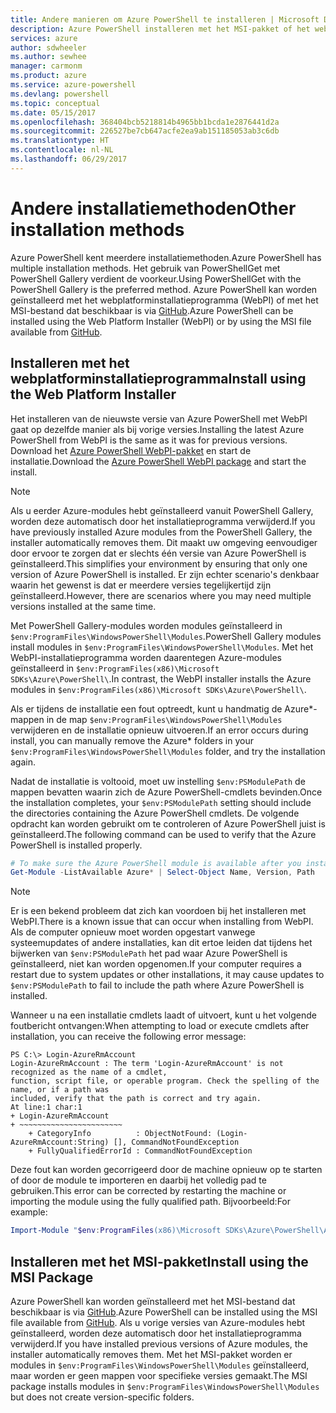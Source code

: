 ```yaml
---
title: Andere manieren om Azure PowerShell te installeren | Microsoft Docs
description: Azure PowerShell installeren met het MSI-pakket of het webplatforminstallatieprogramma.
services: azure
author: sdwheeler
ms.author: sewhee
manager: carmonm
ms.product: azure
ms.service: azure-powershell
ms.devlang: powershell
ms.topic: conceptual
ms.date: 05/15/2017
ms.openlocfilehash: 368404bcb5218814b4965bb1bcda1e2876441d2a
ms.sourcegitcommit: 226527be7cb647acfe2ea9ab151185053ab3c6db
ms.translationtype: HT
ms.contentlocale: nl-NL
ms.lasthandoff: 06/29/2017
---
```

# <span data-ttu-id="17ab1-103">Andere installatiemethoden</span><span class="sxs-lookup"><span data-stu-id="17ab1-103">Other installation methods</span></span>
<a id="other-installation-methods" class="xliff"></a>

<span data-ttu-id="17ab1-104">Azure PowerShell kent meerdere installatiemethoden.</span><span class="sxs-lookup"><span data-stu-id="17ab1-104">Azure PowerShell has multiple installation methods.</span></span> <span data-ttu-id="17ab1-105">Het gebruik van PowerShellGet met PowerShell Gallery verdient de voorkeur.</span><span class="sxs-lookup"><span data-stu-id="17ab1-105">Using PowerShellGet with the PowerShell Gallery is the preferred method.</span></span> <span data-ttu-id="17ab1-106">Azure PowerShell kan worden geïnstalleerd met het webplatforminstallatieprogramma (WebPI) of met het MSI-bestand dat beschikbaar is via [GitHub](https://github.com/Azure/azure-powershell/releases/latest).</span><span class="sxs-lookup"><span data-stu-id="17ab1-106">Azure PowerShell can be installed using the Web Platform Installer (WebPI) or by using the MSI file available from [GitHub](https://github.com/Azure/azure-powershell/releases/latest).</span></span>

## <span data-ttu-id="17ab1-107">Installeren met het webplatforminstallatieprogramma</span><span class="sxs-lookup"><span data-stu-id="17ab1-107">Install using the Web Platform Installer</span></span>
<a id="install-using-the-web-platform-installer" class="xliff"></a>

<span data-ttu-id="17ab1-108">Het installeren van de nieuwste versie van Azure PowerShell met WebPI gaat op dezelfde manier als bij vorige versies.</span><span class="sxs-lookup"><span data-stu-id="17ab1-108">Installing the latest Azure PowerShell from WebPI is the same as it was for previous versions.</span></span>
<span data-ttu-id="17ab1-109">Download het [Azure PowerShell WebPI-pakket](http://aka.ms/webpi-azps) en start de installatie.</span><span class="sxs-lookup"><span data-stu-id="17ab1-109">Download the [Azure PowerShell WebPI package](http://aka.ms/webpi-azps) and start the install.</span></span>

> [!NOTE]
> <span data-ttu-id="17ab1-110">Als u eerder Azure-modules hebt geïnstalleerd vanuit PowerShell Gallery, worden deze automatisch door het installatieprogramma verwijderd.</span><span class="sxs-lookup"><span data-stu-id="17ab1-110">If you have previously installed Azure modules from the PowerShell Gallery, the installer automatically removes them.</span></span> <span data-ttu-id="17ab1-111">Dit maakt uw omgeving eenvoudiger door ervoor te zorgen dat er slechts één versie van Azure PowerShell is geïnstalleerd.</span><span class="sxs-lookup"><span data-stu-id="17ab1-111">This simplifies your environment by ensuring that only one version of Azure PowerShell is installed.</span></span> <span data-ttu-id="17ab1-112">Er zijn echter scenario's denkbaar waarin het gewenst is dat er meerdere versies tegelijkertijd zijn geïnstalleerd.</span><span class="sxs-lookup"><span data-stu-id="17ab1-112">However, there are scenarios where you may need multiple versions installed at the same time.</span></span>
>
> <span data-ttu-id="17ab1-113">Met PowerShell Gallery-modules worden modules geïnstalleerd in `$env:ProgramFiles\WindowsPowerShell\Modules`.</span><span class="sxs-lookup"><span data-stu-id="17ab1-113">PowerShell Gallery modules install modules in `$env:ProgramFiles\WindowsPowerShell\Modules`.</span></span> <span data-ttu-id="17ab1-114">Met het WebPI-installatieprogramma worden daarentegen Azure-modules geïnstalleerd in `$env:ProgramFiles(x86)\Microsoft SDKs\Azure\PowerShell\`.</span><span class="sxs-lookup"><span data-stu-id="17ab1-114">In contrast, the WebPI installer installs the Azure modules in `$env:ProgramFiles(x86)\Microsoft SDKs\Azure\PowerShell\`.</span></span>
>
> <span data-ttu-id="17ab1-115">Als er tijdens de installatie een fout optreedt, kunt u handmatig de Azure*-mappen in de map `$env:ProgramFiles\WindowsPowerShell\Modules` verwijderen en de installatie opnieuw uitvoeren.</span><span class="sxs-lookup"><span data-stu-id="17ab1-115">If an error occurs during install, you can manually remove the Azure* folders in your `$env:ProgramFiles\WindowsPowerShell\Modules` folder, and try the installation again.</span></span>

<span data-ttu-id="17ab1-116">Nadat de installatie is voltooid, moet uw instelling `$env:PSModulePath` de mappen bevatten waarin zich de Azure PowerShell-cmdlets bevinden.</span><span class="sxs-lookup"><span data-stu-id="17ab1-116">Once the installation completes, your `$env:PSModulePath` setting should include the directories containing the Azure PowerShell cmdlets.</span></span> <span data-ttu-id="17ab1-117">De volgende opdracht kan worden gebruikt om te controleren of Azure PowerShell juist is geïnstalleerd.</span><span class="sxs-lookup"><span data-stu-id="17ab1-117">The following command can be used to verify that the Azure PowerShell is installed properly.</span></span>

```powershell
# To make sure the Azure PowerShell module is available after you install
Get-Module -ListAvailable Azure* | Select-Object Name, Version, Path
```

> [!NOTE]
> <span data-ttu-id="17ab1-118">Er is een bekend probleem dat zich kan voordoen bij het installeren met WebPI.</span><span class="sxs-lookup"><span data-stu-id="17ab1-118">There is a known issue that can occur when installing from WebPI.</span></span> <span data-ttu-id="17ab1-119">Als de computer opnieuw moet worden opgestart vanwege systeemupdates of andere installaties, kan dit ertoe leiden dat tijdens het bijwerken van `$env:PSModulePath` het pad waar Azure PowerShell is geïnstalleerd, niet kan worden opgenomen.</span><span class="sxs-lookup"><span data-stu-id="17ab1-119">If your computer requires a restart due to system updates or other installations, it may cause updates to `$env:PSModulePath` to fail to include the path where Azure PowerShell is installed.</span></span>

<span data-ttu-id="17ab1-120">Wanneer u na een installatie cmdlets laadt of uitvoert, kunt u het volgende foutbericht ontvangen:</span><span class="sxs-lookup"><span data-stu-id="17ab1-120">When attempting to load or execute cmdlets after installation, you can receive the following error message:</span></span>

```
PS C:\> Login-AzureRmAccount
Login-AzureRmAccount : The term 'Login-AzureRmAccount' is not recognized as the name of a cmdlet,
function, script file, or operable program. Check the spelling of the name, or if a path was
included, verify that the path is correct and try again.
At line:1 char:1
+ Login-AzureRmAccount
+ ~~~~~~~~~~~~~~~~~~~~~~~
    + CategoryInfo          : ObjectNotFound: (Login-AzureRmAccount:String) [], CommandNotFoundException
    + FullyQualifiedErrorId : CommandNotFoundException
```

<span data-ttu-id="17ab1-121">Deze fout kan worden gecorrigeerd door de machine opnieuw op te starten of door de module te importeren en daarbij het volledig pad te gebruiken.</span><span class="sxs-lookup"><span data-stu-id="17ab1-121">This error can be corrected by restarting the machine or importing the module using the fully qualified path.</span></span> <span data-ttu-id="17ab1-122">Bijvoorbeeld:</span><span class="sxs-lookup"><span data-stu-id="17ab1-122">For example:</span></span>

```powershell
Import-Module "$env:ProgramFiles(x86)\Microsoft SDKs\Azure\PowerShell\AzureRM.psd1"
```

## <span data-ttu-id="17ab1-123">Installeren met het MSI-pakket</span><span class="sxs-lookup"><span data-stu-id="17ab1-123">Install using the MSI Package</span></span>
<a id="install-using-the-msi-package" class="xliff"></a>

<span data-ttu-id="17ab1-124">Azure PowerShell kan worden geïnstalleerd met het MSI-bestand dat beschikbaar is via [GitHub](https://github.com/Azure/azure-powershell/releases/latest).</span><span class="sxs-lookup"><span data-stu-id="17ab1-124">Azure PowerShell can be installed using the MSI file available from [GitHub](https://github.com/Azure/azure-powershell/releases/latest).</span></span> <span data-ttu-id="17ab1-125">Als u vorige versies van Azure-modules hebt geïnstalleerd, worden deze automatisch door het installatieprogramma verwijderd.</span><span class="sxs-lookup"><span data-stu-id="17ab1-125">If you have installed previous versions of Azure modules, the installer automatically removes them.</span></span> <span data-ttu-id="17ab1-126">Met het MSI-pakket worden er modules in `$env:ProgramFiles\WindowsPowerShell\Modules` geïnstalleerd, maar worden er geen mappen voor specifieke versies gemaakt.</span><span class="sxs-lookup"><span data-stu-id="17ab1-126">The MSI package installs modules in `$env:ProgramFiles\WindowsPowerShell\Modules` but does not create version-specific folders.</span></span>
